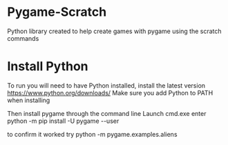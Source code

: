 # Pygame-Scratch

Python library created to help create games with pygame using the scratch commands

# Install Python
To run you will need to have Python installed, install the latest version
https://www.python.org/downloads/
Make sure you add Python to PATH when installing
 
Then install pygame through the command line
Launch cmd.exe
enter
python -m pip install -U pygame --user
  
to confirm it worked try
python -m pygame.examples.aliens
